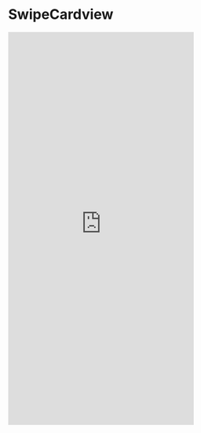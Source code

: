 # SwipeCardview

<iframe src="https://appetize.io/embed/ra7uj17gt6tk5xjner4r9gh71w?device=nexus5&scale=75&orientation=portrait&osVersion=6.0" width="378px" height="800px" frameborder="0" scrolling="no"></iframe>
